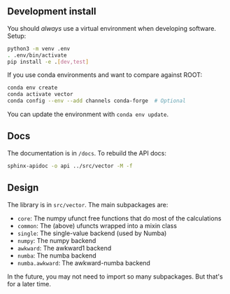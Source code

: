 
## Development install

You should *always* use a virtual environment when developing software. Setup:

```bash
python3 -m venv .env
. .env/bin/activate
pip install -e .[dev,test]
```

If you use conda environments and want to compare against ROOT:

```bash
conda env create
conda activate vector
conda config --env --add channels conda-forge  # Optional
```

You can update the environment with `conda env update`.


## Docs

The documentation is in `/docs`. To rebuild the API docs:

```bash
sphinx-apidoc -o api ../src/vector -M -f
```

## Design

The library is in `src/vector`. The main subpackages are:
* `core`: The numpy ufunct free functions that do most of the calculations
* `common`: The (above) ufuncts wrapped into a mixin class
* `single`: The single-value backend (used by Numba)
* `numpy`: The numpy backend
* `awkward`: The awkward1 backend
* `numba`: The numba backend
* `numba.awkward`: The awkward-numba backend

In the future, you may not need to import so many subpackages. But that's for a later time.
